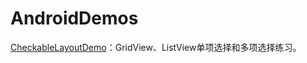 # AndroidDemos

[CheckableLayoutDemo](https://github.com/VernonLee/AndroidDemos/tree/master/CheckableLayoutDemo)：GridView、ListView单项选择和多项选择练习。
